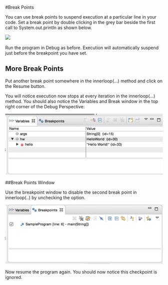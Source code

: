 #Break Points

You can use break points to suspend execution at a particular line in your code. Set a break point by double clicking in the grey bar beside the first call to System.out.println as shown below.

![](img/03.pmg)

Run the program in Debug as before. Execution will automatically suspend just before the breakpoint you have set.

## More Break Points
Put another break point somewhere in the innerloop(...) method and click on the Resume button.

You will notice execution now stops at every iteration in the innerloop(...) method. You should also notice the Variables and Break window in the top right corner of the Debug Perspective: 

![](img/04.png)

##Break Points Window

Use the breakpoint window to disable the second break point in innerloop(..) by unchecking the option.

![](img/05.png)

Now resume the program again. You should now notice this checkpoint is ignored.
